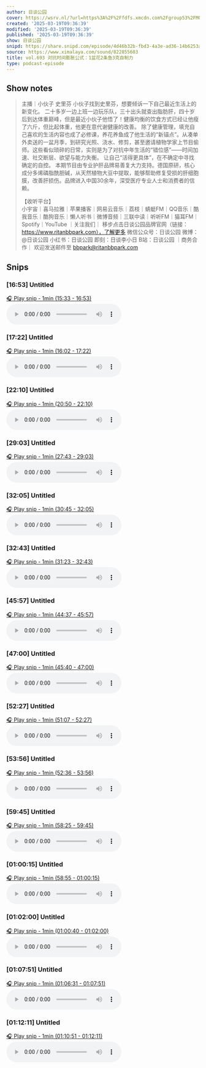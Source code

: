 ```yaml
---
author: 日谈公园
cover: https://wsrv.nl/?url=https%3A%2F%2Ffdfs.xmcdn.com%2Fgroup53%2FM08%2F04%2F7F%2FwKgLfFxFi1DyK_sOAAIVVH_yP2g776.jpg&w=200&h=200
created: '2025-03-19T09:36:39'
modified: '2025-03-19T09:36:39'
published: '2025-03-19T09:36:39'
show: 日谈公园
snipd: https://share.snipd.com/episode/4d46b32b-fbd3-4a3e-ad36-14b6253a992d
source: https://www.ximalaya.com/sound/822855603
title: vol.693 对抗时间膨胀公式：1盆花2条鱼3克自制力
type: podcast-episode
---
```



## Show notes
> 主播｜小伙子 史里芬
> 小伙子找到史里芬，想要倾诉一下自己最近生活上的新变化。
> 二十多岁一边上班一边玩乐队，三十出头就查出脂肪肝，四十岁后到达体重巅峰，但是最近小伙子他悟了！健康均衡的饮食方式已经让他瘦了六斤，但比起体重，他更在意代谢健康的改善。
> 除了健康管理，填充自己喜欢的生活内容也成了必修课，养花养鱼成了他生活的“新锚点”。从凑单外卖送的一盆月季，到研究光照、浇水、修剪，甚至邀请植物学家上节目偷师。这些看似琐碎的日常，实则是为了对抗中年生活的“错位感”——时间加速、社交断层、欲望与能力失衡。
> 让自己“活得更具体”，在不确定中寻找确定的自控。
> 本期节目由专业护肝品牌易善复大力支持。德国原研，核心成分多烯磷脂酰胆碱，从天然植物大豆中提取，能够帮助修复受损的肝细胞膜，改善肝损伤。品牌进入中国30余年，深受医疗专业人士和消费者的信赖。
> 
> 【收听平台】  
> 小宇宙｜喜马拉雅｜苹果播客｜网易云音乐｜荔枝｜蜻蜓FM｜QQ音乐｜酷我音乐｜酷狗音乐｜懒人听书｜微博音频｜三联中读｜听听FM｜猫耳FM｜Spotify｜YouTube
> ｜关注我们｜ 
> 移步点击日谈公园品牌官网（链接：https://www.ritanbbpark.com），了解更多
> 微信公众号：日谈公园
> 微博：@日谈公园
> 小红书：日谈公园
> 即刻：日谈李小日
> B站：日谈公园
> ｜商务合作｜ 
> 欢迎发送邮件至 bbpark@ritanbbpark.com

## Snips
### [16:53] Untitled
[🎧 Play snip - 1min️ (15:33 - 16:53)](https://share.snipd.com/snip/94321712-917f-4955-a1d2-314c16b1539a)
<audio controls> <source src="https://jt.ximalaya.com//GKwRIMALsJyxAeRzywOBy-_y.m4a?channel=rss&album_id=5574153&track_id=822855603&uid=59126029&jt=https://aod.cos.tx.xmcdn.com/storages/89cb-audiofreehighqps/89/68/GKwRIMALsJyxAeRzywOBy-_y.m4a#t=15:33,16:53"> </audio>
### [17:22] Untitled
[🎧 Play snip - 1min️ (16:02 - 17:22)](https://share.snipd.com/snip/33d9a76e-9b3b-49a4-a9bc-2f1a9f752fc4)
<audio controls> <source src="https://jt.ximalaya.com//GKwRIMALsJyxAeRzywOBy-_y.m4a?channel=rss&album_id=5574153&track_id=822855603&uid=59126029&jt=https://aod.cos.tx.xmcdn.com/storages/89cb-audiofreehighqps/89/68/GKwRIMALsJyxAeRzywOBy-_y.m4a#t=16:02,17:22"> </audio>
### [22:10] Untitled
[🎧 Play snip - 1min️ (20:50 - 22:10)](https://share.snipd.com/snip/be3e44ee-6bb3-4221-9c95-8e74460b522f)
<audio controls> <source src="https://jt.ximalaya.com//GKwRIMALsJyxAeRzywOBy-_y.m4a?channel=rss&album_id=5574153&track_id=822855603&uid=59126029&jt=https://aod.cos.tx.xmcdn.com/storages/89cb-audiofreehighqps/89/68/GKwRIMALsJyxAeRzywOBy-_y.m4a#t=20:50,22:10"> </audio>
### [29:03] Untitled
[🎧 Play snip - 1min️ (27:43 - 29:03)](https://share.snipd.com/snip/a03d4a8f-255e-43f2-b3d2-2a50f2d616f0)
<audio controls> <source src="https://jt.ximalaya.com//GKwRIMALsJyxAeRzywOBy-_y.m4a?channel=rss&album_id=5574153&track_id=822855603&uid=59126029&jt=https://aod.cos.tx.xmcdn.com/storages/89cb-audiofreehighqps/89/68/GKwRIMALsJyxAeRzywOBy-_y.m4a#t=27:43,29:03"> </audio>
### [32:05] Untitled
[🎧 Play snip - 1min️ (30:45 - 32:05)](https://share.snipd.com/snip/803f0028-efad-43d2-8654-9c0b09798c91)
<audio controls> <source src="https://jt.ximalaya.com//GKwRIMALsJyxAeRzywOBy-_y.m4a?channel=rss&album_id=5574153&track_id=822855603&uid=59126029&jt=https://aod.cos.tx.xmcdn.com/storages/89cb-audiofreehighqps/89/68/GKwRIMALsJyxAeRzywOBy-_y.m4a#t=30:45,32:05"> </audio>
### [32:43] Untitled
[🎧 Play snip - 1min️ (31:23 - 32:43)](https://share.snipd.com/snip/b8a79eb9-ec44-4507-aaee-a8029b378795)
<audio controls> <source src="https://jt.ximalaya.com//GKwRIMALsJyxAeRzywOBy-_y.m4a?channel=rss&album_id=5574153&track_id=822855603&uid=59126029&jt=https://aod.cos.tx.xmcdn.com/storages/89cb-audiofreehighqps/89/68/GKwRIMALsJyxAeRzywOBy-_y.m4a#t=31:23,32:43"> </audio>
### [45:57] Untitled
[🎧 Play snip - 1min️ (44:37 - 45:57)](https://share.snipd.com/snip/cc773f62-5025-45bc-be13-7eb058eb82e1)
<audio controls> <source src="https://jt.ximalaya.com//GKwRIMALsJyxAeRzywOBy-_y.m4a?channel=rss&album_id=5574153&track_id=822855603&uid=59126029&jt=https://aod.cos.tx.xmcdn.com/storages/89cb-audiofreehighqps/89/68/GKwRIMALsJyxAeRzywOBy-_y.m4a#t=44:37,45:57"> </audio>
### [47:00] Untitled
[🎧 Play snip - 1min️ (45:40 - 47:00)](https://share.snipd.com/snip/c4d77075-8a26-4592-bb90-646ee1fafa14)
<audio controls> <source src="https://jt.ximalaya.com//GKwRIMALsJyxAeRzywOBy-_y.m4a?channel=rss&album_id=5574153&track_id=822855603&uid=59126029&jt=https://aod.cos.tx.xmcdn.com/storages/89cb-audiofreehighqps/89/68/GKwRIMALsJyxAeRzywOBy-_y.m4a#t=45:40,47:00"> </audio>
### [52:27] Untitled
[🎧 Play snip - 1min️ (51:07 - 52:27)](https://share.snipd.com/snip/32237c31-4514-45ea-bdfe-ffe8cfe7b9b2)
<audio controls> <source src="https://jt.ximalaya.com//GKwRIMALsJyxAeRzywOBy-_y.m4a?channel=rss&album_id=5574153&track_id=822855603&uid=59126029&jt=https://aod.cos.tx.xmcdn.com/storages/89cb-audiofreehighqps/89/68/GKwRIMALsJyxAeRzywOBy-_y.m4a#t=51:07,52:27"> </audio>
### [53:56] Untitled
[🎧 Play snip - 1min️ (52:36 - 53:56)](https://share.snipd.com/snip/767f8c01-7b27-43cc-9199-b46f1f1a2b44)
<audio controls> <source src="https://jt.ximalaya.com//GKwRIMALsJyxAeRzywOBy-_y.m4a?channel=rss&album_id=5574153&track_id=822855603&uid=59126029&jt=https://aod.cos.tx.xmcdn.com/storages/89cb-audiofreehighqps/89/68/GKwRIMALsJyxAeRzywOBy-_y.m4a#t=52:36,53:56"> </audio>
### [59:45] Untitled
[🎧 Play snip - 1min️ (58:25 - 59:45)](https://share.snipd.com/snip/3aad7b0a-54ca-4c65-8cdb-e753b3d979d8)
<audio controls> <source src="https://jt.ximalaya.com//GKwRIMALsJyxAeRzywOBy-_y.m4a?channel=rss&album_id=5574153&track_id=822855603&uid=59126029&jt=https://aod.cos.tx.xmcdn.com/storages/89cb-audiofreehighqps/89/68/GKwRIMALsJyxAeRzywOBy-_y.m4a#t=58:25,59:45"> </audio>
### [01:00:15] Untitled
[🎧 Play snip - 1min️ (58:55 - 01:00:15)](https://share.snipd.com/snip/4ab6e6bc-3ff5-496c-ae68-48482bc94302)
<audio controls> <source src="https://jt.ximalaya.com//GKwRIMALsJyxAeRzywOBy-_y.m4a?channel=rss&album_id=5574153&track_id=822855603&uid=59126029&jt=https://aod.cos.tx.xmcdn.com/storages/89cb-audiofreehighqps/89/68/GKwRIMALsJyxAeRzywOBy-_y.m4a#t=58:55,01:00:15"> </audio>
### [01:02:00] Untitled
[🎧 Play snip - 1min️ (01:00:40 - 01:02:00)](https://share.snipd.com/snip/511b8c81-9ee1-4c9f-b282-553c682a6668)
<audio controls> <source src="https://jt.ximalaya.com//GKwRIMALsJyxAeRzywOBy-_y.m4a?channel=rss&album_id=5574153&track_id=822855603&uid=59126029&jt=https://aod.cos.tx.xmcdn.com/storages/89cb-audiofreehighqps/89/68/GKwRIMALsJyxAeRzywOBy-_y.m4a#t=01:00:40,01:02:00"> </audio>
### [01:07:51] Untitled
[🎧 Play snip - 1min️ (01:06:31 - 01:07:51)](https://share.snipd.com/snip/9f4c45f1-ede0-4564-934e-6cda9f3eb317)
<audio controls> <source src="https://jt.ximalaya.com//GKwRIMALsJyxAeRzywOBy-_y.m4a?channel=rss&album_id=5574153&track_id=822855603&uid=59126029&jt=https://aod.cos.tx.xmcdn.com/storages/89cb-audiofreehighqps/89/68/GKwRIMALsJyxAeRzywOBy-_y.m4a#t=01:06:31,01:07:51"> </audio>
### [01:12:11] Untitled
[🎧 Play snip - 1min️ (01:10:51 - 01:12:11)](https://share.snipd.com/snip/94504e63-708c-4fa5-9885-e921e073c742)
<audio controls> <source src="https://jt.ximalaya.com//GKwRIMALsJyxAeRzywOBy-_y.m4a?channel=rss&album_id=5574153&track_id=822855603&uid=59126029&jt=https://aod.cos.tx.xmcdn.com/storages/89cb-audiofreehighqps/89/68/GKwRIMALsJyxAeRzywOBy-_y.m4a#t=01:10:51,01:12:11"> </audio>
